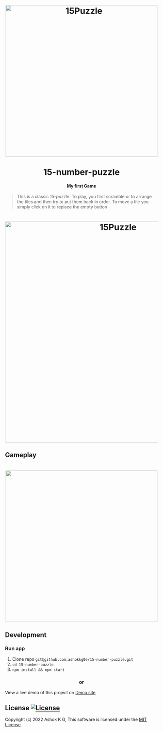 <h1 align="center">
<a href="https://github.com/ashokkg06/15-number-puzzle">
<img src="https://user-images.githubusercontent.com/109447518/179419013-1b18ff06-1065-46cc-87da-39578438b886.png" alt="15Puzzle" width="500"/></a><br/><br/>
15-number-puzzle
</h1>
<h4 align="center">My first Game</h4>
<p align="center">
</p>

> This is a classic _15_-_puzzle_. To play, you first scramble or to arrange the tiles and then try to put them back in order. To move a tile you simply click on it to replace the empty button

<h1 align="center">
<img src="https://user-images.githubusercontent.com/109447518/179419094-c1431eea-5f3d-4c53-9205-4f11682bd622.PNG" alt="15Puzzle" width="729px"/>
</h1>


## Gameplay

<h1 align="center">
<img src="https://user-images.githubusercontent.com/109447518/179419067-f1ca288e-8e6e-4e03-9f88-4fa761558079.gif" width="500px"/>
</h1>

## Development

### Run app

1. Clone repo ```git@github.com:ashokkg06/15-number-puzzle.git```
2. ```cd 15-number-puzzle```
3. ```npm install && npm start  ```


<h3 align="center">or</h3>

View a live demo of this project on <a href="https://ashokkg06.github.io/15-number-puzzle/" target="_blank" > Demo site </a>



## License [![License](https://img.shields.io/github/license/hyperium/hyper.svg)](https://github.com/ashokkg06/15-number-puzzle/blob/main/LICENSE)

Copyright (c) 2022 Ashok K G, This software is licensed under the [MIT License](https://github.com/ashokkg06/15-number-puzzle/blob/main/LICENSE).
